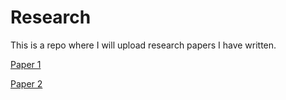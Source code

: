 # Research
This is a repo where I will upload research papers I have written.

[Paper 1]()

[Paper 2](https://github.com/lilscolari/Research/blob/main/player_salary.pdf)
